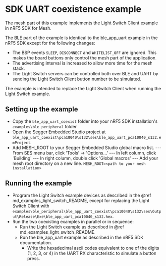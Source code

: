 # SDK UART coexistence example

The mesh part of this example implements the Light Switch Client example in nRF5 SDK for Mesh.

The BLE part of the example is identical to the ble_app_uart example in the nRF5 SDK except for the following changes:
- The BSP events `SLEEP`, `DISCONNECT` and `WHITELIST_OFF` are ignored. This makes the board buttons only control the mesh part of the application.
- The advertising interval is increased to allow more time for the mesh stack.
- The Light Switch servers can be controlled both over BLE and UART by sending the Light Switch Client button number to be simulated.

The example is intended to replace the Light Switch Client when running the Light Switch example.

## Setting up the example

- Copy the `ble_app_uart_coexist` folder into your nRF5 SDK installation's `examples\ble_peripheral` folder
- Open the Segger Embedded Studio project at `ble_app_uart_coexist\pca10040\s132\ses\ble_app_uart_pca10040_s132.emProject`.
- Add MESH_ROOT to your Segger Embedded Studio global macro list.
 --- From SES menu bar, click 'Tools' -> 'Options...'
 --- In left column, click 'Building'
 --- In right column, double click 'Global macros'
 --- Add your mesh root directory on a new line. `MESH_ROOT=<path to your mesh installation>`

## Running the example

- Program the Light Switch example devices as described in the @ref md_examples_light_switch_README, except for replacing the Light Switch Client with `examples\ble_peripheral\ble_app_uart_coexist\pca10040\s132\ses\Output\Release\Exe\ble_app_uart_pca10040_s132.hex`.
- Run the two coexisting examples in parallel or in sequence:
    - Run the Light Switch example as described in @ref md_examples_light_switch_README.
    - Run the ble_app_uart example as described in the nRF5 SDK documentation.
        - Write the hexadecimal ascii codes equivalent to one of the digits (1, 2, 3, or 4) in the UART RX characteristic to simulate a button press.
